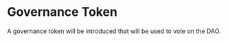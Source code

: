 # Governance Token

A governance token will be introduced that will be used to vote on the DAO. 



